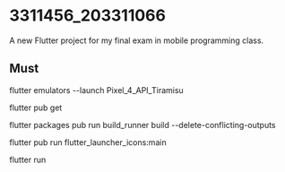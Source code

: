 # 3311456_203311066

A new Flutter project for my final exam in mobile programming class.

## Must

flutter emulators --launch Pixel_4_API_Tiramisu

flutter pub get

flutter packages pub run build_runner build --delete-conflicting-outputs

flutter pub run flutter_launcher_icons:main

flutter run
